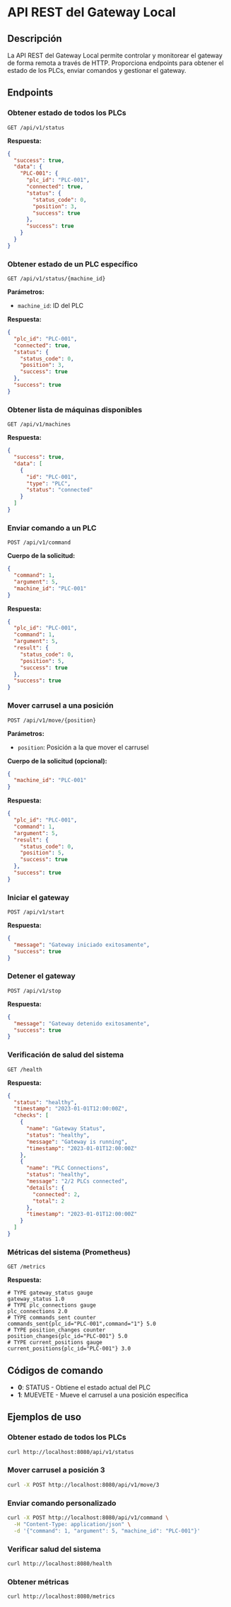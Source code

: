 # API REST del Gateway Local

## Descripción

La API REST del Gateway Local permite controlar y monitorear el gateway de forma remota a través de HTTP. Proporciona endpoints para obtener el estado de los PLCs, enviar comandos y gestionar el gateway.

## Endpoints

### Obtener estado de todos los PLCs

```
GET /api/v1/status
```

**Respuesta:**

```json
{
  "success": true,
  "data": {
    "PLC-001": {
      "plc_id": "PLC-001",
      "connected": true,
      "status": {
        "status_code": 0,
        "position": 3,
        "success": true
      },
      "success": true
    }
  }
}
```

### Obtener estado de un PLC específico

```
GET /api/v1/status/{machine_id}
```

**Parámetros:**

- `machine_id`: ID del PLC

**Respuesta:**

```json
{
  "plc_id": "PLC-001",
  "connected": true,
  "status": {
    "status_code": 0,
    "position": 3,
    "success": true
  },
  "success": true
}
```

### Obtener lista de máquinas disponibles

```
GET /api/v1/machines
```

**Respuesta:**

```json
{
  "success": true,
  "data": [
    {
      "id": "PLC-001",
      "type": "PLC",
      "status": "connected"
    }
  ]
}
```

### Enviar comando a un PLC

```
POST /api/v1/command
```

**Cuerpo de la solicitud:**

```json
{
  "command": 1,
  "argument": 5,
  "machine_id": "PLC-001"
}
```

**Respuesta:**

```json
{
  "plc_id": "PLC-001",
  "command": 1,
  "argument": 5,
  "result": {
    "status_code": 0,
    "position": 5,
    "success": true
  },
  "success": true
}
```

### Mover carrusel a una posición

```
POST /api/v1/move/{position}
```

**Parámetros:**

- `position`: Posición a la que mover el carrusel

**Cuerpo de la solicitud (opcional):**

```json
{
  "machine_id": "PLC-001"
}
```

**Respuesta:**

```json
{
  "plc_id": "PLC-001",
  "command": 1,
  "argument": 5,
  "result": {
    "status_code": 0,
    "position": 5,
    "success": true
  },
  "success": true
}
```

### Iniciar el gateway

```
POST /api/v1/start
```

**Respuesta:**

```json
{
  "message": "Gateway iniciado exitosamente",
  "success": true
}
```

### Detener el gateway

```
POST /api/v1/stop
```

**Respuesta:**

```json
{
  "message": "Gateway detenido exitosamente",
  "success": true
}
```

### Verificación de salud del sistema

```
GET /health
```

**Respuesta:**

```json
{
  "status": "healthy",
  "timestamp": "2023-01-01T12:00:00Z",
  "checks": [
    {
      "name": "Gateway Status",
      "status": "healthy",
      "message": "Gateway is running",
      "timestamp": "2023-01-01T12:00:00Z"
    },
    {
      "name": "PLC Connections",
      "status": "healthy",
      "message": "2/2 PLCs connected",
      "details": {
        "connected": 2,
        "total": 2
      },
      "timestamp": "2023-01-01T12:00:00Z"
    }
  ]
}
```

### Métricas del sistema (Prometheus)

```
GET /metrics
```

**Respuesta:**

```
# TYPE gateway_status gauge
gateway_status 1.0
# TYPE plc_connections gauge
plc_connections 2.0
# TYPE commands_sent counter
commands_sent{plc_id="PLC-001",command="1"} 5.0
# TYPE position_changes counter
position_changes{plc_id="PLC-001"} 5.0
# TYPE current_positions gauge
current_positions{plc_id="PLC-001"} 3.0
```

## Códigos de comando

- **0**: STATUS - Obtiene el estado actual del PLC
- **1**: MUEVETE - Mueve el carrusel a una posición específica

## Ejemplos de uso

### Obtener estado de todos los PLCs

```bash
curl http://localhost:8080/api/v1/status
```

### Mover carrusel a posición 3

```bash
curl -X POST http://localhost:8080/api/v1/move/3
```

### Enviar comando personalizado

```bash
curl -X POST http://localhost:8080/api/v1/command \
  -H "Content-Type: application/json" \
  -d '{"command": 1, "argument": 5, "machine_id": "PLC-001"}'
```

### Verificar salud del sistema

```bash
curl http://localhost:8080/health
```

### Obtener métricas

```bash
curl http://localhost:8080/metrics
```
